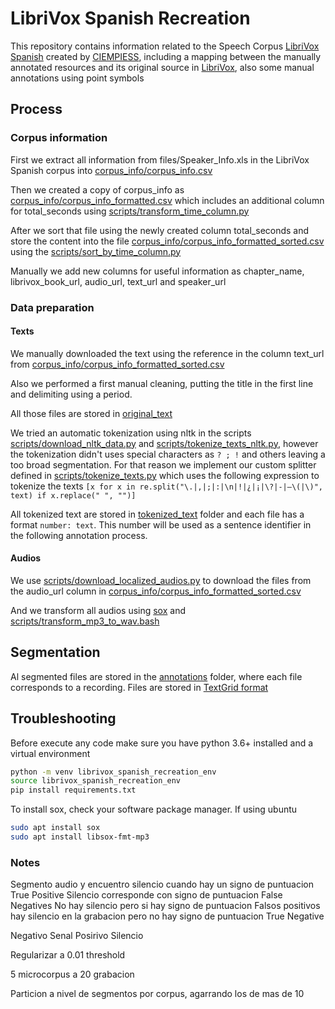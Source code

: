 # LibriVox Spanish Recreation

This repository contains information related to the Speech Corpus [LibriVox Spanish](https://catalog.ldc.upenn.edu/LDC2020S01) created by [CIEMPIESS](http://www.ciempiess.org/about), including a mapping between the manually annotated resources and its original source in [LibriVox](https://librivox.org/), also some manual annotations using point symbols

## Process

### Corpus information

First we extract all information from files/Speaker_Info.xls in the LibriVox Spanish corpus into 
[corpus_info/corpus_info.csv](corpus_info/corpus_info.csv)

Then we created a copy of corpus_info as [corpus_info/corpus_info_formatted.csv](corpus_info/corpus_info_formatted.csv) 
which includes an additional column for  total_seconds using [scripts/transform_time_column.py](scripts/transform_time_column.py) 

After we sort that file using the newly created column  total_seconds and store the content into the file 
[corpus_info/corpus_info_formatted_sorted.csv](corpus_info/corpus_info_formatted_sorted.csv) using the [scripts/sort_by_time_column.py](scripts/sort_by_time_column.py)

Manually we add new columns for useful information as chapter_name, librivox_book_url, audio_url, text_url and speaker_url

### Data preparation

#### Texts

We manually downloaded the text using the reference in the column text_url from [corpus_info/corpus_info_formatted_sorted.csv](corpus_info/corpus_info_formatted_sorted.csv)

Also we performed a first manual cleaning, putting the title in the first line and delimiting using a period.

All those files are stored in [original_text](original_text)

We tried an automatic tokenization using nltk in the scripts [scripts/download_nltk_data.py](scripts/download_nltk_data.py) 
and [scripts/tokenize_texts_nltk.py](scripts/tokenize_texts_nltk.py), however the tokenization didn't uses special characters 
as `? ; !` and others leaving a too broad segmentation. For that reason we implement our custom splitter defined in [scripts/tokenize_texts.py](scripts/tokenize_texts.py)
which uses the following expression to tokenize the texts `[x for x in re.split("\.|,|;|:|\n|!|¿|¡|\?|-|—\(|\)", text) if x.replace(" ", "")]`

All tokenized text are stored in [tokenized_text](tokenized_text) folder and each file has a format `number: text`. This
number will be used as a sentence identifier in the following annotation process.


#### Audios

We use [scripts/download_localized_audios.py](scripts/download_localized_audios.py) to download the files from the audio_url
column in [corpus_info/corpus_info_formatted_sorted.csv](corpus_info/corpus_info_formatted_sorted.csv)

And we transform all audios using [sox](http://sox.sourceforge.net/) and [scripts/transform_mp3_to_wav.bash](scripts/transform_mp3_to_wav.bash)

## Segmentation

Al segmented files are stored in the [annotations](annotations) folder, where each file corresponds to
a recording. Files are stored in [TextGrid format](https://www.fon.hum.uva.nl/praat/manual/TextGrid_file_formats.html)


## Troubleshooting

Before execute any code make sure you have python 3.6+ installed and a virtual environment

```bash
python -m venv librivox_spanish_recreation_env
source librivox_spanish_recreation_env
pip install requirements.txt
```

To install sox, check your software package manager. If using ubuntu

```bash
sudo apt install sox
sudo apt install libsox-fmt-mp3
```


### Notes

Segmento audio y encuentro silencio cuando hay un signo de puntuacion 
True Positive Silencio corresponde con signo de puntuacion
False Negatives No hay silencio pero si hay signo de puntuacion
Falsos positivos hay silencio en la grabacion pero no hay signo de puntuacion
True Negative 

Negativo Senal
Posirivo Silencio


Regularizar a 0.01 threshold

5 microcorpus a 20 grabacion

Particion a nivel de segmentos por corpus, agarrando los de mas de 10
